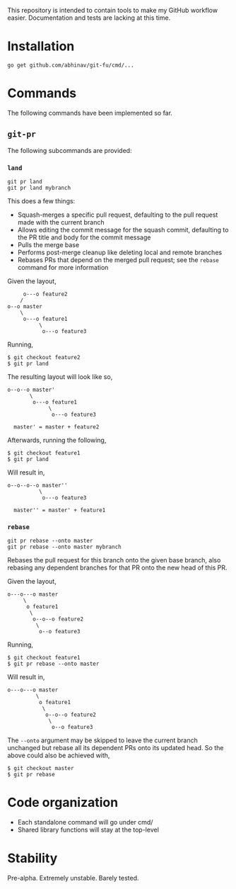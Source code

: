 This repository is intended to contain tools to make my GitHub workflow easier.
Documentation and tests are lacking at this time.

Installation
============

    go get github.com/abhinav/git-fu/cmd/...

Commands
========

The following commands have been implemented so far.

`git-pr`
--------

The following subcommands are provided:

### `land`

```
git pr land
git pr land mybranch
```

This does a few things:

-   Squash-merges a specific pull request, defaulting to the pull request made
    with the current branch
-   Allows editing the commit message for the squash commit, defaulting to the
    PR title and body for the commit message
-   Pulls the merge base
-   Performs post-merge cleanup like deleting local and remote branches
-   Rebases PRs that depend on the merged pull request; see the `rebase`
    command for more information

Given the layout,

         o---o feature2
        /
    o--o master
        \
         o---o feature1
              \
               o---o feature3

Running,

    $ git checkout feature2
    $ git pr land

The resulting layout will look like so,

    o--o--o master'
           \
            o---o feature1
                 \
                  o---o feature3

      master' = master + feature2

Afterwards, running the following,

    $ git checkout feature1
    $ git pr land

Will result in,

    o--o--o--o master''
              \
               o---o feature3

      master'' = master' + feature1

### `rebase`

```
git pr rebase --onto master
git pr rebase --onto master mybranch
```

Rebases the pull request for this branch onto the given base branch, also
rebasing any dependent branches for that PR onto the new head of this PR.

Given the layout,

    o---o---o master
         \
          o feature1
           \
            o--o--o feature2
             \
              o--o feature3

Running,

    $ git checkout feature1
    $ git pr rebase --onto master

Will result in,

    o---o---o master
             \
              o feature1
               \
                o--o--o feature2
                 \
                  o--o feature3

The `--onto` argument may be skipped to leave the current branch unchanged but
rebase all its dependent PRs onto its updated head. So the above could also be
achieved with,

    $ git checkout master
    $ git pr rebase

Code organization
=================

-   Each standalone command will go under cmd/
-   Shared library functions will stay at the top-level

Stability
=========

Pre-alpha. Extremely unstable. Barely tested.
